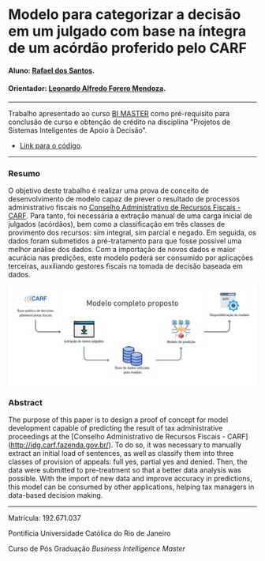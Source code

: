 # Modelo para categorizar a decisão em um julgado com base na íntegra de um acórdão proferido pelo CARF
#### Aluno: [Rafael dos Santos](https://github.com/Rafasoitavus).
#### Orientador: [Leonardo Alfredo Forero Mendoza](https://github.com/leofome8).

---

Trabalho apresentado ao curso [BI MASTER](https://ica.puc-rio.ai/bi-master) como pré-requisito para conclusão de curso e obtenção de crédito na disciplina "Projetos de Sistemas Inteligentes de Apoio à Decisão".
- [Link para o código](https://github.com/Rafasoitavus/puc-rio-bi-master-tcc-dev/blob/main/TCC_PUC_Rafael%20dos%20Santos.ipynb).

---

### Resumo

O objetivo deste trabalho é realizar uma prova de conceito de desenvolvimento de modelo capaz de prever o resultado de processos administrativo fiscais no [Conselho Administrativo de Recursos Fiscais - CARF](http://idg.carf.fazenda.gov.br/). Para tanto, foi necessária a extração manual de uma carga inicial de julgados (acórdãos), bem como a classificação em três classes de provimento dos recursos: sim integral, sim parcial e negado. Em seguida, os dados foram submetidos a pré-tratamento para que fosse possível uma melhor análise dos dados. Com a importação de novos dados e maior acurácia nas predições, este modelo poderá ser consumido por aplicações terceiras, auxiliando gestores fiscais na tomada de decisão baseada em dados.

<img src="https://raw.githubusercontent.com/Rafasoitavus/puc-rio-bi-master-tcc-dev/main/modelo%20CARF.png">

### Abstract

The purpose of this paper is to design a proof of concept for model development capable of predicting the result of tax administrative proceedings at the [Conselho Administrativo de Recursos Fiscais - CARF] (http://idg.carf.fazenda.gov.br/). To do so, it was necessary to manually extract an initial load of sentences, as well as classify them into three classes of provision of appeals: full yes, partial yes and denied. Then, the data were submitted to pre-treatment so that a better data analysis was possible. With the import of new data and improve accuracy in predictions, this model can be consumed by other applications, helping tax managers in data-based decision making. 


---

Matrícula: 192.671.037

Pontifícia Universidade Católica do Rio de Janeiro

Curso de Pós Graduação *Business Intelligence Master*
